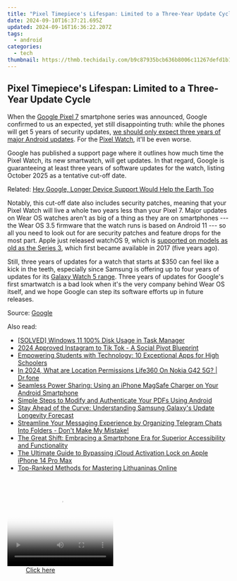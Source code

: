 ```yaml
---
title: "Pixel Timepiece's Lifespan: Limited to a Three-Year Update Cycle"
date: 2024-09-10T16:37:21.695Z
updated: 2024-09-16T16:36:22.207Z
tags:
  - android
categories:
  - tech
thumbnail: https://thmb.techidaily.com/b9c87935bcb636b8006c11267defd1b13d4f0a5467f4617c51e1bd762f7f5db4.png
---
```


## Pixel Timepiece's Lifespan: Limited to a Three-Year Update Cycle

When the [Google Pixel 7](https://ios-pokemon-go.techidaily.com/in-2024-why-cant-i-install-the-ipogo-on-apple-iphone-se-drfone-by-drfone-virtual-ios/) smartphone series was announced, Google confirmed to us an expected, yet still disappointing truth: while the phones will get 5 years of security updates, [we should only expect three years of major Android updates](https://desktop-recording.techidaily.com/updated-advanced-filming-techniques-for-your-live-streaming-needs-using-logitech-cam-for-2024/). For the [Pixel Watch](https://fox-friendly.techidaily.com/2024-approved-mastery-in-making-sense-top-6-persuasive-video-types/), it'll be even worse.

 Google has published a support page where it outlines how much time the Pixel Watch, its new smartwatch, will get updates. In that regard, Google is guaranteeing at least three years of software updates for the watch, listing October 2025 as a tentative cut-off date.

Related: [Hey Google, Longer Device Support Would Help the Earth Too](https://instagram-video-recordings.techidaily.com/updated-in-2024-elevating-your-cinematic-expedition-through-border-techniques/) 

 Notably, this cut-off date also includes security patches, meaning that your Pixel Watch will live a whole two years less than your Pixel 7\. Major updates on Wear OS watches aren't as big of a thing as they are on smartphones --- the Wear OS 3.5 firmware that the watch runs is based on Android 11 --- so all you need to look out for are security patches and feature drops for the most part. Apple just released watchOS 9, which is [supported on models as old as the Series 3](https://desktop-recording.techidaily.com/preserving-audio-visual-content-itunes-edition-for-2024/), which first became available in 2017 (five years ago).

 Still, three years of updates for a watch that starts at $350 can feel like a kick in the teeth, especially since Samsung is offering up to four years of updates for its [Galaxy Watch 5 range](https://fake-location.techidaily.com/is-pgsharp-legal-when-you-are-playing-pokemon-on-tecno-camon-30-pro-5g-drfone-by-drfone-virtual-android/). Three years of updates for Google's first smartwatch is a bad look when it's the very company behind Wear OS itself, and we hope Google can step its software efforts up in future releases.

 Source: [Google](https://support.google.com/product-documentation/answer/12799779)

<ins class="adsbygoogle"
     style="display:block"
     data-ad-format="autorelaxed"
     data-ad-client="ca-pub-7571918770474297"
     data-ad-slot="1223367746"></ins>

<ins class="adsbygoogle"
     style="display:block"
     data-ad-client="ca-pub-7571918770474297"
     data-ad-slot="8358498916"
     data-ad-format="auto"
     data-full-width-responsive="true"></ins>

<span class="atpl-alsoreadstyle">Also read:</span>
<div><ul>
<li><a href="https://driver-error.techidaily.com/solved-windows-11-100-disk-usage-in-task-manager/"><u>[SOLVED] Windows 11 100% Disk Usage in Task Manager</u></a></li>
<li><a href="https://fox-glue.techidaily.com/2024-approved-instagram-to-tik-tok-a-social-pivot-blueprint/"><u>2024 Approved Instagram to Tik Tok - A Social Pivot Blueprint</u></a></li>
<li><a href="https://technical-tips.techidaily.com/empowering-students-with-technology-10-exceptional-apps-for-high-schoolers/"><u>Empowering Students with Technology: 10 Exceptional Apps for High Schoolers</u></a></li>
<li><a href="https://phone-solutions.techidaily.com/in-2024-what-are-location-permissions-life360-on-nokia-g42-5g-drfone-by-drfone-virtual-android/"><u>In 2024, What are Location Permissions Life360 On Nokia G42 5G? | Dr.fone</u></a></li>
<li><a href="https://hardware-reviews.techidaily.com/seamless-power-sharing-using-an-iphone-magsafe-charger-on-your-android-smartphone/"><u>Seamless Power Sharing: Using an iPhone MagSafe Charger on Your Android Smartphone</u></a></li>
<li><a href="https://hardware-reviews.techidaily.com/simple-steps-to-modify-and-authenticate-your-pdfs-using-android/"><u>Simple Steps to Modify and Authenticate Your PDFs Using Android</u></a></li>
<li><a href="https://hardware-reviews.techidaily.com/stay-ahead-of-the-curve-understanding-samsung-galaxys-update-longevity-forecast/"><u>Stay Ahead of the Curve: Understanding Samsung Galaxy's Update Longevity Forecast</u></a></li>
<li><a href="https://hardware-reviews.techidaily.com/streamline-your-messaging-experience-by-organizing-telegram-chats-into-folders-dont-make-my-mistake/"><u>Streamline Your Messaging Experience by Organizing Telegram Chats Into Folders - Don't Make My Mistake!</u></a></li>
<li><a href="https://hardware-reviews.techidaily.com/the-great-shift-embracing-a-smartphone-era-for-superior-accessibility-and-functionality/"><u>The Great Shift: Embracing a Smartphone Era for Superior Accessibility and Functionality</u></a></li>
<li><a href="https://activate-lock.techidaily.com/the-ultimate-guide-to-bypassing-icloud-activation-lock-on-apple-iphone-14-pro-max-by-drfone-ios/"><u>The Ultimate Guide to Bypassing iCloud Activation Lock on Apple iPhone 14 Pro Max</u></a></li>
<li><a href="https://mondly-stories.techidaily.com/top-ranked-methods-for-mastering-lithuaninas-online/"><u>Top-Ranked Methods for Mastering Lithuaninas Online</u></a></li>
</ul></div>

<!-- affiliate ads begin -->
<span id="1912746">
					<video width="240" height="200" style="cursor:pointer"
           poster="//a.impactradius-go.com/display-clicktoplayimage/1912746.png"
           onclick="if(!this.playClicked){this.play();this.setAttribute('controls',true);this.playClicked=true;}">
	   <source src="//a.impactradius-go.com/display-ad/20231-1912746">
	   <img src="//a.impactradius-go.com/display-clicktoplayimage/1912746.png" style="border: none; height: 100%; width: 100%; object-fit: contain">
	</video>
	<div style="width:150px;text-align:center"><a href="javascript:window.open(decodeURIComponent('https%3A%2F%2Fmindmanager.sjv.io%2Fc%2F5597632%2F1912746%2F20231'), '_blank');void(0);">Click here</a></div>
</span>
<img height="0" width="0" src="https://imp.pxf.io/i/5597632/1912746/20231" style="position:absolute;visibility:hidden;" border="0" />
<!-- affiliate ads end -->

